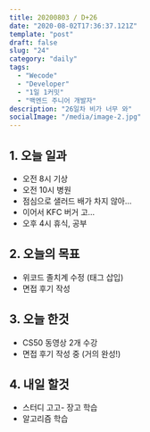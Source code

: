 ```yaml
---
title: 20200803 / D+26
date: "2020-08-02T17:36:37.121Z"
template: "post"
draft: false
slug: "24"
category: "daily"
tags:
  - "Wecode"
  - "Developer"
  - "1일 1커밋"
  - "백엔드 주니어 개발자"
description: "26일차 비가 너무 와"
socialImage: "/media/image-2.jpg"
---
```


## 1. 오늘 일과

- 오전 8시 기상
- 오전 10시 병원
- 점심으로 샐러드 배가 차지 않아...
- 이어서 KFC 버거 고...
- 오후 4시 휴식, 공부

## 2. 오늘의 목표

- 위코드 졸치계 수정 (태그 삽입)
- 면접 후기 작성

## 3. 오늘 한것

- CS50 동영상 2개 수강
- 면접 후기 작성 중 (거의 완성!)

## 4. 내일 할것

- 스터디 고고- 장고 학습
- 알고리즘 학습

